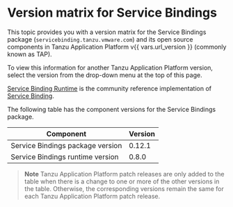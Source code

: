 # Version matrix for Service Bindings

This topic provides you with a version matrix for the Service Bindings package (`servicebinding.tanzu.vmware.com`)
and its open source components in Tanzu Application Platform v{{ vars.url_version }} (commonly known as TAP).

To view this information for another Tanzu Application Platform version, select the version from the
drop-down menu at the top of this page.

[Service Binding Runtime](https://github.com/servicebinding/runtime/) is the community reference
implementation of [Service Binding](https://servicebinding.io/).

The following table has the component versions for the Service Bindings package.

<!-- Version list for TAP 1.10. Add patch updates, if any, in a new column. -->

<table>
  <thead>
    <tr>
        <th>Component</th>
        <th>Version</th>
    </tr>
  </thead>
  <tbody>
    <tr>
        <td>Service Bindings package version</td>
        <td>0.12.1</td>
    </tr>
    <tr>
        <td>Service Bindings runtime version</td>
        <td>0.8.0</td>
    </tr>
  </tbody>
</table>

> **Note** Tanzu Application Platform patch releases are only added to the table when there
> is a change to one or more of the other versions in the table. Otherwise, the corresponding
> versions remain the same for each Tanzu Application Platform patch release.
